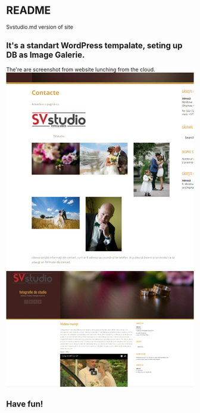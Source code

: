 # README #

Svstudio.md version of site

<H2> It's a standart WordPress tempalate, seting up DB as Image Galerie. </H2> 
The're are screenshot from website lunching from the cloud.
<img src="contacte.png"> <br>	
<img src="situl_svstudio.png"> <br>

<H2>Have fun!</H2>
